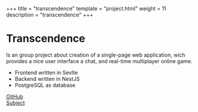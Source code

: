 +++
title = "transcendence"
template = "project.html"
weight = 11
description = "transcendence"
+++

# Transcendence

Is an group project about creation of a single-page web application, wich provides
a nice user interface a chat, and real-time multiplayer online game.


- Frontend written in Sevlte
- Backend written in NestJS
- PostgreSQL as database

<div class="links">

<div>
<a target="blank" href="https://github.com/sebamiro/ft_transcendence">GitHub</a>
</div>
<div>
<a target="blank" href="https://cdn.intra.42.fr/pdf/pdf/87865/en.subject.pdf">Subject</a>
</div>

</div>
